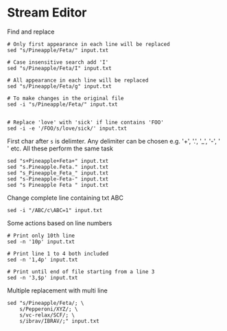 # Stream Editor

Find and replace
```
# Only first appearance in each line will be replaced
sed "s/Pineapple/Feta/" input.txt

# Case insensitive search add 'I'
sed "s/Pineapple/Feta/I" input.txt

# All appearance in each line will be replaced
sed "s/Pineapple/Feta/g" input.txt

# To make changes in the original file
sed -i "s/Pineapple/Feta/" input.txt


# Replace 'love' with 'sick' if line contains 'FOO'
sed -i -e '/FOO/s/love/sick/' input.txt
```

First char after `s` is delimter. Any delimiter can be chosen e.g. '+', '.', '_', '-', ' ' etc. All these perform the same task
```
sed "s+Pineapple+Feta+" input.txt
sed "s.Pineapple.Feta." input.txt
sed "s_Pineapple_Feta_" input.txt
sed "s-Pineapple-Feta-" input.txt
sed "s Pineapple Feta " input.txt
```

Change complete line containing txt ABC
```
sed -i "/ABC/c\ABC=1" input.txt
```

Some actions based on line numbers
```
# Print only 10th line
sed -n '10p' input.txt

# Print line 1 to 4 both included
sed -n '1,4p' input.txt

# Print until end of file starting from a line 3
sed -n '3,$p' input.txt
```

Multiple replacement with multi line 

```
sed "s/Pineapple/Feta/; \
    s/Pepperoni/XYZ/; \
    s/vc-relax/SCF/; \
    s/ibrav/IBRAV/;" input.txt
```
